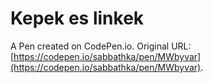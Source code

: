 # Kepek es linkek

A Pen created on CodePen.io. Original URL: [https://codepen.io/sabbathka/pen/MWbyvar](https://codepen.io/sabbathka/pen/MWbyvar).


